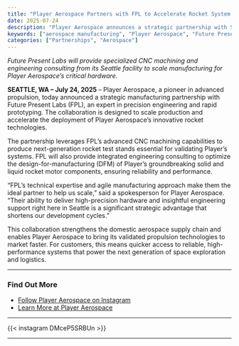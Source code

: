 ```yaml
---
title: "Player Aerospace Partners with FPL to Accelerate Rocket System Production"
date: 2025-07-24
description: "Player Aerospace announces a strategic partnership with Seattle-based Future Present Labs (FPL) to manufacture next-gen rocket test stands and consult on propulsion systems using advanced CNC machining and engineering."
keywords: ["aerospace manufacturing", "Player Aerospace", "Future Present Labs", "CNC machining", "rocket test stands", "engineering consulting", "rapid prototyping", "solid rocket motors", "Seattle aerospace"]
categories: ["Partnerships", "Aerospace"]
---
```


*Future Present Labs will provide specialized CNC machining and engineering consulting from its Seattle facility to scale manufacturing for Player Aerospace’s critical hardware.*

**SEATTLE, WA – July 24, 2025** – Player Aerospace, a pioneer in advanced propulsion, today announced a strategic manufacturing partnership with Future Present Labs (FPL), an expert in precision engineering and rapid prototyping. The collaboration is designed to scale production and accelerate the deployment of Player Aerospace’s innovative rocket technologies.

The partnership leverages FPL’s advanced CNC machining capabilities to produce next-generation rocket test stands essential for validating Player’s systems. FPL will also provide integrated engineering consulting to optimize the design-for-manufacturing (DFM) of Player’s groundbreaking solid and liquid rocket motor components, ensuring reliability and performance.

“FPL’s technical expertise and agile manufacturing approach make them the ideal partner to help us scale,” said a spokesperson for Player Aerospace. “Their ability to deliver high-precision hardware and insightful engineering support right here in Seattle is a significant strategic advantage that shortens our development cycles.”

This collaboration strengthens the domestic aerospace supply chain and enables Player Aerospace to bring its validated propulsion technologies to market faster. For customers, this means quicker access to reliable, high-performance systems that power the next generation of space exploration and logistics.

---

### Find Out More

* [Follow Player Aerospace on Instagram](https://instagram.com/playeraerospace)
* [Learn More at Player Aerospace](https://playeraerospace.com)

---

{{< instagram DMceP5SRBUn >}}

---
